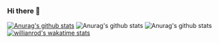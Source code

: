 ### Hi there 👋

<!--
**GraceJoo26/GraceJoo26** is a ✨ _special_ ✨ repository because its `README.md` (this file) appears on your GitHub profile.

Here are some ideas to get you started:

- 🔭 I’m currently working on ...
- 🌱 I’m currently learning ...
- 👯 I’m looking to collaborate on ...
- 🤔 I’m looking for help with ...
- 💬 Ask me about ...
- 📫 How to reach me: ...
- 😄 Pronouns: ...
- ⚡ Fun fact: ...
-->
[![Anurag's github stats](https://github-readme-stats.vercel.app/api?username=Grace)](https://github.com/anuraghazra/github-readme-stats)
![Anurag's github stats](https://github-readme-stats.vercel.app/api?username=anuraghazra&show_icons=true)
![Anurag's github stats](https://github-readme-stats.vercel.app/api?username=anuraghazra&show_icons=true&theme=solarized-light)
[![willianrod's wakatime stats](https://github-readme-stats.vercel.app/api/wakatimeGrace=willianrod)](https://github.com/anuraghazra/github-readme-stats)
